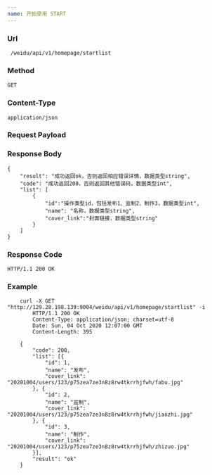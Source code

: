 ```yaml
---
name: 开始使用 START
---
```

    
### Url
     /weidu/api/v1/homepage/startlist
    
### Method
    GET

### Content-Type
    application/json      

### Request Payload

### Response Body
    {
        "result": "成功返回ok，否则返回相应错误详情，数据类型string",
        "code": "成功返回200，否则返回其他错误码，数据类型int",
        "list": [
            {
                "id":"操作类型id，包括发布1、监制2、制作3，数据类型int",
                "name": "名称，数据类型string",
                "cover_link":"封面链接，数据类型string"
            }
        ]
    }
    
### Response Code
    HTTP/1.1 200 OK

### Example
     
        curl -X GET "http://129.28.198.139:9004/weidu/api/v1/homepage/startlist" -i 
            HTTP/1.1 200 OK
            Content-Type: application/json; charset=utf-8
            Date: Sun, 04 Oct 2020 12:07:00 GMT
            Content-Length: 395

        {
            "code": 200,
            "list": [{
                "id": 1,
                "name": "发布",
                "cover_link": "20201004/users/123/p75zea7ze3n8z8rw4tkrrhjfwh/fabu.jpg"
            }, {
                "id": 2,
                "name": "监制",
                "cover_link": "20201004/users/123/p75zea7ze3n8z8rw4tkrrhjfwh/jianzhi.jpg"
            }, {
                "id": 3,
                "name": "制作",
                "cover_link": "20201004/users/123/p75zea7ze3n8z8rw4tkrrhjfwh/zhizuo.jpg"
            }],
            "result": "ok"
        }